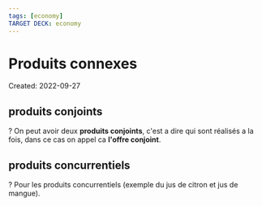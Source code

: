 ```yaml
---
tags: [economy] 
TARGET DECK: economy
---
```

# Produits connexes
Created: 2022-09-27

## produits conjoints
?
On peut avoir deux **produits conjoints**, c'est a dire qui sont réalisés a la fois, dans ce cas on appel ca **l'offre conjoint**.
<!--SR:!2022-09-30,3,250-->

## produits concurrentiels
?
Pour les produits concurrentiels (exemple du jus de citron et jus de mangue).
<!--SR:!2022-09-30,3,250-->